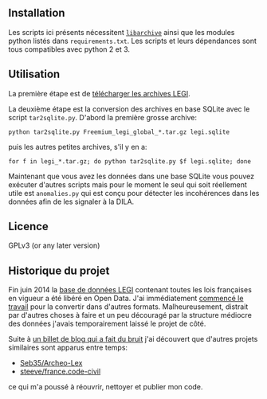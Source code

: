 ## Installation

Les scripts ici présents nécessitent [`libarchive`][libarchive] ainsi que les
modules python listés dans `requirements.txt`. Les scripts et leurs dépendances
sont tous compatibles avec python 2 et 3.

## Utilisation

La première étape est de [télécharger les archives LEGI][legi-ftp].

La deuxième étape est la conversion des archives en base SQLite avec le script
`tar2sqlite.py`. D'abord la première grosse archive:

    python tar2sqlite.py Freemium_legi_global_*.tar.gz legi.sqlite

puis les autres petites archives, s'il y en a:

    for f in legi_*.tar.gz; do python tar2sqlite.py $f legi.sqlite; done

Maintenant que vous avez les données dans une base SQLite vous pouvez exécuter
d'autres scripts mais pour le moment le seul qui soit réellement utile est
`anomalies.py` qui est conçu pour détecter les incohérences dans les données
afin de les signaler à la DILA.

## Licence

GPLv3 (or any later version)

## Historique du projet

Fin juin 2014 la [base de données LEGI][legi] contenant toutes les lois
françaises en vigueur a été libéré en Open Data. J'ai immédiatement [commencé le
travail][tweet] pour la convertir dans d'autres formats. Malheureusement,
distrait par d'autres choses à faire et un peu découragé par la structure
médiocre des données j'avais temporairement laissé le projet de côté.

Suite à [un billet de blog qui a fait du bruit][korben] j'ai découvert que
d'autres projets similaires sont apparus entre temps:

- [Seb35/Archeo-Lex](https://github.com/Seb35/Archeo-Lex/)
- [steeve/france.code-civil](https://github.com/steeve/france.code-civil)

ce qui m'a poussé à réouvrir, nettoyer et publier mon code.


[libarchive]: http://libarchive.org/
[legi-ftp]: ftp://legi:open1234@ftp2.journal-officiel.gouv.fr/
[legi]: https://www.data.gouv.fr/fr/datasets/legi-codes-lois-et-reglements-consolides/
[tweet]: https://twitter.com/Changaco/statuses/484674913954172929
[korben]: http://korben.info/10-etapes-pour-pirater-la-france.html
